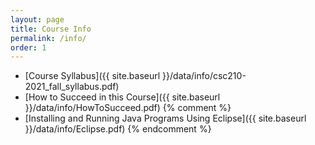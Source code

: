 ```yaml
---
layout: page
title: Course Info 
permalink: /info/
order: 1
---
```


* [Course Syllabus]({{ site.baseurl }}/data/info/csc210-2021_fall_syllabus.pdf) 
* [How to Succeed in this Course]({{ site.baseurl }}/data/info/HowToSucceed.pdf)
{% comment %}
* [Installing and Running Java Programs Using Eclipse]({{ site.baseurl }}/data/info/Eclipse.pdf)
{% endcomment %}
